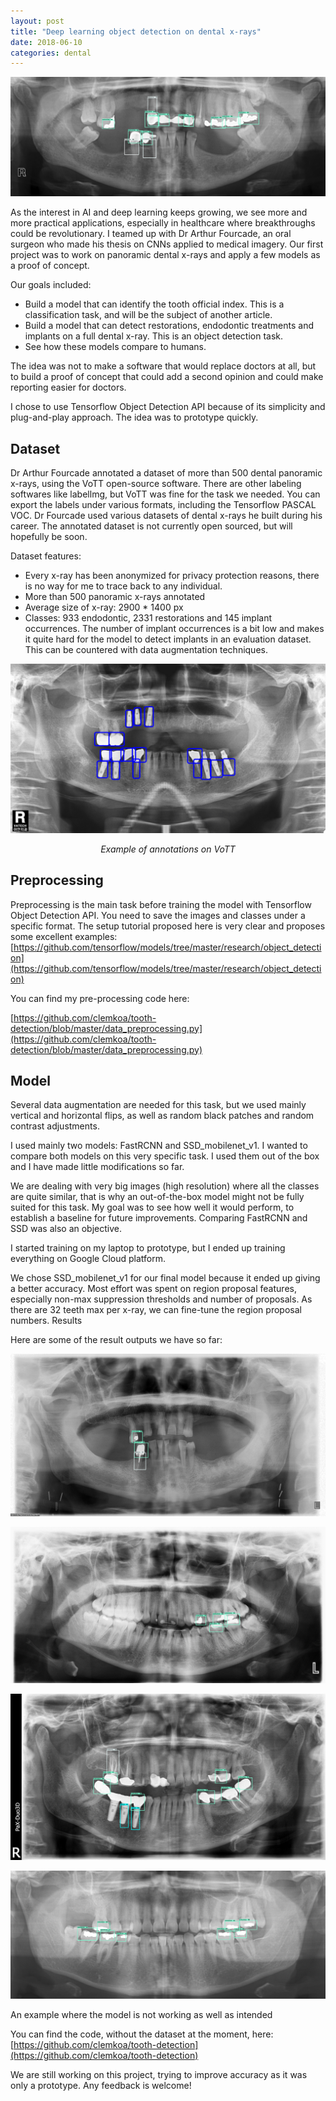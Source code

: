 ```yaml
---
layout: post
title: "Deep learning object detection on dental x-rays"
date: 2018-06-10
categories: dental
---
```


![assets/dental-preview.png](/assets/dental-preview.png)

As the interest in AI and deep learning keeps growing, we see more and more practical applications, especially in healthcare where breakthroughs could be revolutionary. I teamed up with Dr Arthur Fourcade, an oral surgeon who made his thesis on CNNs applied to medical imagery. Our first project was to work on panoramic dental x-rays and apply a few models as a proof of concept.

Our goals included:
- Build a model that can identify the tooth official index. This is a classification task, and will be the subject of another article.
- Build a model that can detect restorations, endodontic treatments and implants on a full dental x-ray. This is an object detection task.
- See how these models compare to humans.

The idea was not to make a software that would replace doctors at all, but to build a proof of concept that could add a second opinion and could make reporting easier for doctors.

I chose to use Tensorflow Object Detection API because of its simplicity and plug-and-play approach. The idea was to prototype quickly.

## Dataset

Dr Arthur Fourcade annotated a dataset of more than 500 dental panoramic x-rays, using the VoTT open-source software. There are other labeling softwares like labellmg, but VoTT was fine for the task we needed. You can export the labels under various formats, including the Tensorflow PASCAL VOC. Dr Fourcade used various datasets of dental x-rays he built during his career. The annotated dataset is not currently open sourced, but will hopefully be soon.

Dataset features:

- Every x-ray has been anonymized for privacy protection reasons, there is no way for me to trace back to any individual.
- More than 500 panoramic x-rays annotated
- Average size of x-ray: 2900 * 1400 px
- Classes: 933 endodontic, 2331 restorations and 145 implant occurrences. The number of implant occurrences is a bit low and makes it quite hard for the model to detect implants in an evaluation dataset. This can be countered with data augmentation techniques.

![assets/dental-annotation.png](/assets/dental-annotation.png)
*<center>Example of annotations on VoTT</center>*

## Preprocessing

Preprocessing is the main task before training the model with Tensorflow Object Detection API. You need to save the images and classes under a specific format. The setup tutorial proposed here is very clear and proposes some excellent examples: [https://github.com/tensorflow/models/tree/master/research/object_detection](https://github.com/tensorflow/models/tree/master/research/object_detection)

You can find my pre-processing code here:

[https://github.com/clemkoa/tooth-detection/blob/master/data_preprocessing.py](https://github.com/clemkoa/tooth-detection/blob/master/data_preprocessing.py)

## Model

Several data augmentation are needed for this task, but we used mainly vertical and horizontal flips, as well as random black patches and random contrast adjustments.

I used mainly two models: FastRCNN and SSD_mobilenet_v1. I wanted to compare both models on this very specific task. I used them out of the box and I have made little modifications so far.

We are dealing with very big images (high resolution) where all the classes are quite similar, that is why an out-of-the-box model might not be fully suited for this task. My goal was to see how well it would perform, to establish a baseline for future improvements. Comparing FastRCNN and SSD was also an objective.

I started training on my laptop to prototype, but I ended up training everything on Google Cloud platform.

We chose SSD_mobilenet_v1 for our final model because it ended up giving a better accuracy. Most effort was spent on region proposal features, especially non-max suppression thresholds and number of proposals. As there are 32 teeth max per x-ray, we can fine-tune the region proposal numbers.
Results

Here are some of the result outputs we have so far:

![assets/dental-example1.png](/assets/dental-example1.png)

![assets/dental-example2.png](/assets/dental-example2.png)

![assets/dental-example3.png](/assets/dental-example3.png)

![assets/dental-example4.png](/assets/dental-example4.png)

An example where the model is not working as well as intended

You can find the code, without the dataset at the moment, here: [https://github.com/clemkoa/tooth-detection](https://github.com/clemkoa/tooth-detection)

We are still working on this project, trying to improve accuracy as it was only a prototype. Any feedback is welcome!
